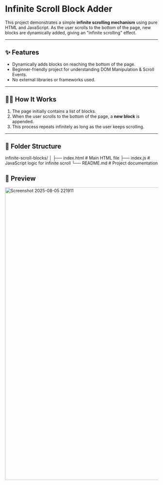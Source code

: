 # Infinite Scroll Block Adder

This project demonstrates a simple **infinite scrolling mechanism** using pure HTML and JavaScript. As the user scrolls to the bottom of the page, new blocks are dynamically added, giving an "infinite scrolling" effect.

---

## ✨ Features
- Dynamically adds blocks on reaching the bottom of the page.
- Beginner-friendly project for understanding DOM Manipulation & Scroll Events.
- No external libraries or frameworks used.

---

## 🧑‍💻 How It Works
1. The page initially contains a list of blocks.
2. When the user scrolls to the bottom of the page, a **new block** is appended.
3. This process repeats infinitely as long as the user keeps scrolling.

---

## 📂 Folder Structure
infinite-scroll-blocks/
│
├── index.html # Main HTML file
├── index.js # JavaScript logic for infinite scroll
└── README.md # Project documentation

## 📸 Preview

<img width="1899" height="965" alt="Screenshot 2025-08-05 221911" src="https://github.com/user-attachments/assets/1fa91cfc-2015-49d8-b335-b696ae2887b6" />
